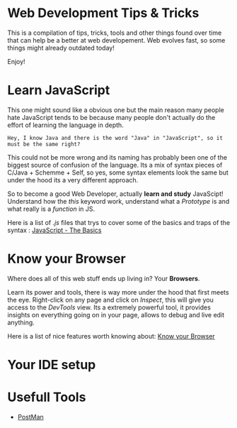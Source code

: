# Web Development Tips & Tricks

This is a compilation of tips, tricks, tools and other things found over time that can help be a better at web developement.
Web evolves fast, so some things might already outdated today! 

Enjoy!

# Learn JavaScript

This one might sound like a obvious one but the main reason many people hate JavaScript tends to be because many people don't actually do the effort of learning the language in depth.

`Hey, I know Java and there is the word "Java" in "JavaScript", so it must be the same right?`

 This could not be more wrong and its naming has probably been one of the biggest source of confusion of the language. Its a mix of syntax pieces of C/Java + Schemme + Self, so yes, some syntax elements look the same but under the hood its a very different approach. 

So to become a good Web Developer, actually **learn and study** JavaScipt!
Understand how the _this_ keyword work, understand what a _Prototype_ is and what really is a _function_ in JS.

Here is a list of *.js* files that trys to cover some of the basics and traps of the syntax : [JavaScript - The Basics](/javascript-the-basics/index.md)

# Know your Browser 

Where does all of this web stuff ends up living in? Your **Browsers**.

Learn its power and tools, there is way more under the hood that first meets the eye. Right-click on any page and click on _Inspect_, this will give you access to the _DevTools_ view. Its a extremely powerful tool, it provides insights on everything going on in your page, allows to debug and live edit anything.

Here is a list of nice features worth knowing about: [Know your Browser](/know-your-browser/index.md)

# Your IDE setup

# Usefull Tools 

* [PostMan](https://www.getpostman.com/)
